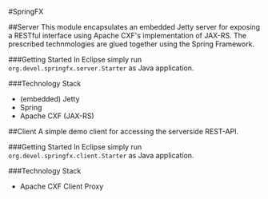 #SpringFX

##Server
This module encapsulates an embedded Jetty server for exposing a RESTful interface using Apache CXF's implementation of JAX-RS. The prescribed technmologies are glued together using the Spring Framework.   

###Getting Started
In Eclipse simply run `org.devel.springfx.server.Starter` as Java application.

###Technology Stack
* (embedded) Jetty
* Spring
* Apache CXF (JAX-RS)

##Client
A simple demo client for accessing the serverside REST-API.

###Getting Started
In Eclipse simply run `org.devel.springfx.client.Starter` as Java application.

###Technology Stack
* Apache CXF Client Proxy
